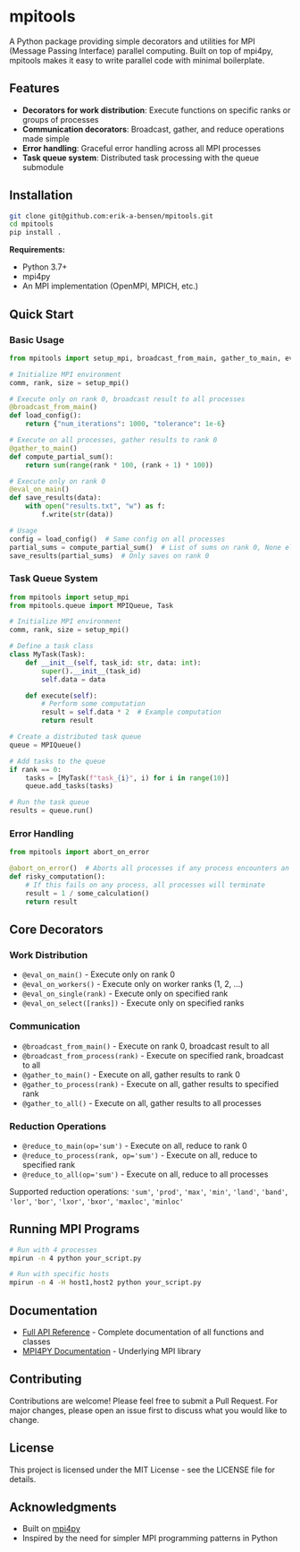 # mpitools

A Python package providing simple decorators and utilities for MPI (Message Passing Interface) parallel computing. Built on top of mpi4py, mpitools makes it easy to write parallel code with minimal boilerplate.

## Features

- **Decorators for work distribution**: Execute functions on specific ranks or groups of processes
- **Communication decorators**: Broadcast, gather, and reduce operations made simple
- **Error handling**: Graceful error handling across all MPI processes
- **Task queue system**: Distributed task processing with the queue submodule

## Installation

```bash
git clone git@github.com:erik-a-bensen/mpitools.git
cd mpitools
pip install .
```

**Requirements:**
- Python 3.7+
- mpi4py
- An MPI implementation (OpenMPI, MPICH, etc.)

## Quick Start

### Basic Usage

```python
from mpitools import setup_mpi, broadcast_from_main, gather_to_main, eval_on_main

# Initialize MPI environment
comm, rank, size = setup_mpi()

# Execute only on rank 0, broadcast result to all processes
@broadcast_from_main()
def load_config():
    return {"num_iterations": 1000, "tolerance": 1e-6}

# Execute on all processes, gather results to rank 0
@gather_to_main()
def compute_partial_sum():
    return sum(range(rank * 100, (rank + 1) * 100))

# Execute only on rank 0
@eval_on_main()
def save_results(data):
    with open("results.txt", "w") as f:
        f.write(str(data))

# Usage
config = load_config()  # Same config on all processes
partial_sums = compute_partial_sum()  # List of sums on rank 0, None elsewhere
save_results(partial_sums)  # Only saves on rank 0
```

### Task Queue System

```python
from mpitools import setup_mpi
from mpitools.queue import MPIQueue, Task

# Initialize MPI environment
comm, rank, size = setup_mpi()

# Define a task class
class MyTask(Task):
    def __init__(self, task_id: str, data: int):
        super().__init__(task_id)
        self.data = data

    def execute(self):
        # Perform some computation
        result = self.data * 2  # Example computation
        return result

# Create a distributed task queue
queue = MPIQueue()

# Add tasks to the queue
if rank == 0:
    tasks = [MyTask(f"task_{i}", i) for i in range(10)]
    queue.add_tasks(tasks)

# Run the task queue
results = queue.run()

```

### Error Handling

```python
from mpitools import abort_on_error

@abort_on_error()  # Aborts all processes if any process encounters an error
def risky_computation():
    # If this fails on any process, all processes will terminate
    result = 1 / some_calculation()
    return result
```

## Core Decorators

### Work Distribution
- `@eval_on_main()` - Execute only on rank 0
- `@eval_on_workers()` - Execute only on worker ranks (1, 2, ...)  
- `@eval_on_single(rank)` - Execute only on specified rank
- `@eval_on_select([ranks])` - Execute only on specified ranks

### Communication
- `@broadcast_from_main()` - Execute on rank 0, broadcast result to all
- `@broadcast_from_process(rank)` - Execute on specified rank, broadcast to all
- `@gather_to_main()` - Execute on all, gather results to rank 0
- `@gather_to_process(rank)` - Execute on all, gather results to specified rank
- `@gather_to_all()` - Execute on all, gather results to all processes

### Reduction Operations
- `@reduce_to_main(op='sum')` - Execute on all, reduce to rank 0
- `@reduce_to_process(rank, op='sum')` - Execute on all, reduce to specified rank
- `@reduce_to_all(op='sum')` - Execute on all, reduce to all processes

Supported reduction operations: `'sum'`, `'prod'`, `'max'`, `'min'`, `'land'`, `'band'`, `'lor'`, `'bor'`, `'lxor'`, `'bxor'`, `'maxloc'`, `'minloc'`

## Running MPI Programs

```bash
# Run with 4 processes
mpirun -n 4 python your_script.py

# Run with specific hosts
mpirun -n 4 -H host1,host2 python your_script.py
```

## Documentation

- [Full API Reference](API_DOCS.md) - Complete documentation of all functions and classes
- [MPI4PY Documentation](https://mpi4py.readthedocs.io/) - Underlying MPI library

## Contributing

Contributions are welcome! Please feel free to submit a Pull Request. For major changes, please open an issue first to discuss what you would like to change.

## License

This project is licensed under the MIT License - see the LICENSE file for details.

## Acknowledgments

- Built on [mpi4py](https://github.com/mpi4py/mpi4py)
- Inspired by the need for simpler MPI programming patterns in Python